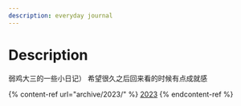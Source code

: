 ```yaml
---
description: everyday journal
---
```


# Description

弱鸡大三的一些小日记） 希望很久之后回来看的时候有点成就感

{% content-ref url="archive/2023/" %}
[2023](archive/2023/)
{% endcontent-ref %}
